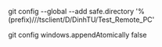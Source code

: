 
git config --global --add safe.directory '%(prefix)///tsclient/D/DinhTU/Test_Remote_PC'

git config windows.appendAtomically false
